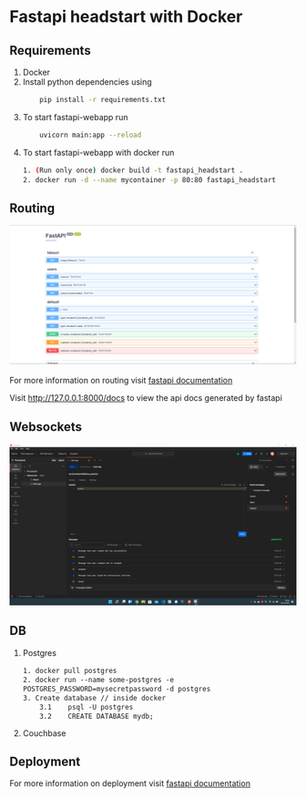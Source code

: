 # Fastapi headstart with Docker



## Requirements
1. Docker
2. Install python dependencies using 
    ```bash  
        pip install -r requirements.txt 
    ```
3. To start fastapi-webapp run
    ```bash  
        uvicorn main:app --reload 
    ```
4. To start fastapi-webapp with docker run
    ```bash  
    1. (Run only once) docker build -t fastapi_headstart .
    2. docker run -d --name mycontainer -p 80:80 fastapi_headstart
    ```


## Routing
<img src="assets/api_docs.png">
<br>
<br>
For more information on routing visit <a href="https://fastapi.tiangolo.com/tutorial/bigger-applications/">fastapi documentation</a>

Visit http://127.0.0.1:8000/docs to view the api docs generated by fastapi

## Websockets
<img src="assets/postman_websocket.png">


## DB
1. Postgres
    ```
    1. docker pull postgres
    2. docker run --name some-postgres -e POSTGRES_PASSWORD=mysecretpassword -d postgres
    3. Create database // inside docker 
        3.1    psql -U postgres
        3.2    CREATE DATABASE mydb;
    ```
2. Couchbase
## Deployment
For more information on deployment visit <a href="https://fastapi.tiangolo.com/deployment/docker/">fastapi documentation</a>

